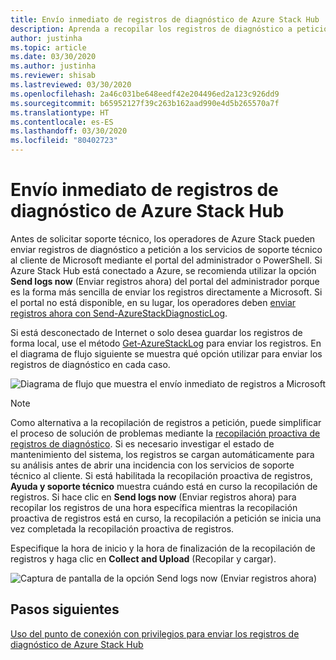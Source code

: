 ```yaml
---
title: Envío inmediato de registros de diagnóstico de Azure Stack Hub
description: Aprenda a recopilar los registros de diagnóstico a petición en Azure Stack Hub mediante el portal del administrador o un script de PowerShell.
author: justinha
ms.topic: article
ms.date: 03/30/2020
ms.author: justinha
ms.reviewer: shisab
ms.lastreviewed: 03/30/2020
ms.openlocfilehash: 2a46c031be648eedf42e204496ed2a123c926dd9
ms.sourcegitcommit: b65952127f39c263b162aad990e4d5b265570a7f
ms.translationtype: HT
ms.contentlocale: es-ES
ms.lasthandoff: 03/30/2020
ms.locfileid: "80402723"
---
```

# <a name="send-azure-stack-hub-diagnostic-logs-now"></a>Envío inmediato de registros de diagnóstico de Azure Stack Hub

Antes de solicitar soporte técnico, los operadores de Azure Stack pueden enviar registros de diagnóstico a petición a los servicios de soporte técnico al cliente de Microsoft mediante el portal del administrador o PowerShell. Si Azure Stack Hub está conectado a Azure, se recomienda utilizar la opción **Send logs now** (Enviar registros ahora) del portal del administrador porque es la forma más sencilla de enviar los registros directamente a Microsoft. Si el portal no está disponible, en su lugar, los operadores deben [enviar registros ahora con Send-AzureStackDiagnosticLog](azure-stack-configure-on-demand-diagnostic-log-collection-powershell-tzl.md). 

Si está desconectado de Internet o solo desea guardar los registros de forma local, use el método [Get-AzureStackLog](azure-stack-get-azurestacklog.md) para enviar los registros. En el diagrama de flujo siguiente se muestra qué opción utilizar para enviar los registros de diagnóstico en cada caso. 

![Diagrama de flujo que muestra el envío inmediato de registros a Microsoft](media/azure-stack-help-and-support/send-logs-now-flowchart.png)

>[!NOTE]
>Como alternativa a la recopilación de registros a petición, puede simplificar el proceso de solución de problemas mediante la [recopilación proactiva de registros de diagnóstico](azure-stack-configure-automatic-diagnostic-log-collection-tzl.md). Si es necesario investigar el estado de mantenimiento del sistema, los registros se cargan automáticamente para su análisis antes de abrir una incidencia con los servicios de soporte técnico al cliente. Si está habilitada la recopilación proactiva de registros, **Ayuda y soporte técnico** muestra cuándo está en curso la recopilación de registros. Si hace clic en **Send logs now** (Enviar registros ahora) para recopilar los registros de una hora específica mientras la recopilación proactiva de registros está en curso, la recopilación a petición se inicia una vez completada la recopilación proactiva de registros.

Especifique la hora de inicio y la hora de finalización de la recopilación de registros y haga clic en **Collect and Upload** (Recopilar y cargar). 

![Captura de pantalla de la opción Send logs now (Enviar registros ahora)](media/azure-stack-help-and-support/send-logs-now.png)

## <a name="next-steps"></a>Pasos siguientes

[Uso del punto de conexión con privilegios para enviar los registros de diagnóstico de Azure Stack Hub](azure-stack-configure-on-demand-diagnostic-log-collection-powershell-tzl.md)
